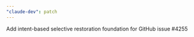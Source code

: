 ```yaml
---
"claude-dev": patch
---
```


Add intent-based selective restoration foundation for GitHub issue #4255
